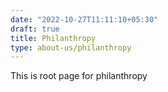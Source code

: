 ```yaml
---
date: "2022-10-27T11:11:10+05:30"
draft: true
title: Philanthropy
type: about-us/philanthropy
---
```


This is root page for philanthropy